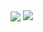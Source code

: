 <span>
  <img align="center" src="https://github-readme-stats.vercel.app/api/top-langs/?username=wehfis&theme=onedark" />
</span>
<span>
  <img align="top" src="https://github-readme-stats.vercel.app/api?username=wehfis&show_icons=true&theme=onedark" />
</span>
